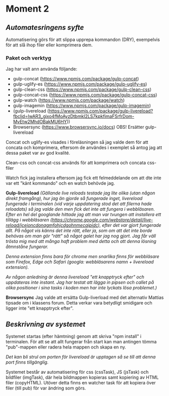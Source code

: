 # Moment 2

## *Automatesringens syfte*
Automatisering görs för att slippa upprepa kommandon (DRY), exempelvis för att slå ihop filer eller komprimera dem.

### Paket och verktyg
Jag har valt ann använda följande:
* gulp-concat (https://www.npmjs.com/package/gulp-concat)
* gulp-uglify-es (https://www.npmjs.com/package/gulp-uglify-es)
* gulp-clean-css (https://www.npmjs.com/package/gulp-clean-css)
* gulp-concat-css (https://www.npmjs.com/package/gulp-concat-css)
* gulp-watch (https://www.npmjs.com/package/watch)
* gulp-imagemin (https://www.npmjs.com/package/gulp-imagemin)
* (gulp-livereload (https://www.npmjs.com/package/gulp-livereload?fbclid=IwAR3_gixo4fMoAyzDtbmkI2LS7kpkfimaFSrfrDom-MvEtw2MhdOBakMU6HY))
* Browsersync (https://www.browsersync.io/docs) OBS! Ersätter gulp-livereload

Concat och uglify-es visades i föreläsningen så jag valde dem för att concata och komprimera, 
eftersom de användes i exemplet så antog jag att dessa paket var av god kvalité.

Clean-css och concat-css används för att komprimera och concata css-filer

Watch fick jag installera eftersom jag fick ett felmeddelande om att dte inte var ett "känt kommando" och en watch behövde jag. 

**Gulp-livereload**
*(Gällande live reloads testade jag lite olika (utan någon direkt framgång), hur jag än gjorde så fungerade inget, 
livereload fungerade i terminalen (vid varje uppdatering stod det att filerna hade reloadats) så jag valde den men fick det inte att fungera i
webbläsaren. Efter en hel del googlande hittade jag att man var tvungen att 
installera ett tillägg i webbläsaren (https://chrome.google.com/webstore/detail/live-reload/jcejoncdonagmfohjcdgohnmecaipidc), efter det var gjort fungerade
allt. På något vis känns det inte rätt, eller ja, som om att det inte borde behövas om man gör "rätt" så något galet har jag nog gjort.
Jag får väll trösta mig med att många haft problem med detta och att denna lösning åtmnståne fungerar.* 

*Denna extension finns bara för chrome men snarlika finns för webbläsare som Firefox, Edge och Safari (googla: webbläsarens namn + livereload extension).*

*Av någon anledning är denna livereload "ett knapptryck efter" och uppdateras inte instant. Jag har testat att lägga in pipsen och callet på olika positioner i sina tasks i koden men har inte lyckats lösa problemet.)* 

**Browsersync**
Jag valde att ersätta Gulp-liverload med det alternativ Mattias tipsade om i klassens forum. Detta verkar vara betydligt smidigare och ligger inte "ett knapptryck efter". 

## *Beskrivning av systemet*

Systemet startas (efter hämtning) genom att skriva "npm install" i terminalen.
För att se att allt fungerar från start kan man antingen tömma "pub"-mappen eller radera hela mappen och skapa en ny.

*Det kan bli strul om porten för livereload är upptagen så se till att denna port finns tillgänglig.*

Systemet består av automatisering för css (cssTask), JS (jsTask) och bildfiler (imgTask), där hela bildmappen kopieras 
samt kopiering av HTML filer (copyHTML). 
Utöver detta finns en watcher task för att kopiera över filer (till pub) för var ändring som görs. 
